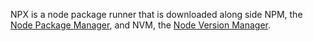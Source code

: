 NPX is a node package runner that is downloaded along side NPM, the [Node Package Manager](npm.md), and NVM, the [Node Version Manager](nvm.md).
